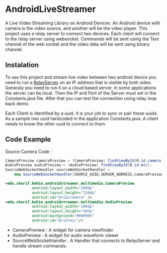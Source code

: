 # AndroidLiveStreamer
A Live Video Streaming Library on Android Devices. An Android device with camera is the video source, and another will be the video player. This project uses a relay server to connect two devices.
Each client will connect to the relay server using websocket. Commands will be sent using the Text channel of the web socket and the video data will be sent using binary channel.

## Instalation
To use this project and stream live video between two android device you need to run a [RelayServer](https://github.com/behin/RelayServer) on an IP address that is visible by both sides. Generaly you need to run it on a cloud based server, in some applications the server can be local. Then the IP and Port of the Server must set in the Constants.java file.
After that you can test the connection using relay loop back demo. 

Each Client is identified by a uuid. It is your job to sync or pair these uuids. As a sample two uuid hardcoded in the application Constants.java. A client needs to know the other uuid to connect to them.

## Code Example

Source Camera Code :
```java
CameraPreview cameraPreview = (CameraPreview) findViewById(R.id.camera);
AudioPreview audioPreview = (AudioPreview) findViewById(R.id.mic);
SourceWebSocketHandler sourceWebSocketHandler = 
    new SourceWebSocketHandler(SOURCE_UUID,SERVER_ADDRESS,cameraPreview,audioPreview,null);
```

```xml
<edu.sharif.behin.androidstreamer.multimedia.CameraPreview
            android:layout_width="200dp"
            android:layout_height="150dp"
            android:id="@+id/camera" />
<edu.sharif.behin.androidstreamer.multimedia.AudioPreview
            android:layout_width="200dp"
            android:layout_height="40dp"
            android:background="#000000"
            android:id="@+id/mic"/>
```

* CameraPreview : A widget for camera viewfinder.
* AudioPreview : A widget for audio waveform viewer
* SourceWebSocketHandler : A Handler that connects to RelayServer and handle stream commands.
